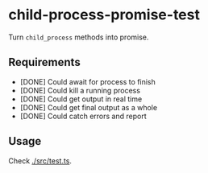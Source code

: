 # child-process-promise-test

Turn `child_process` methods into promise.


## Requirements

- [DONE] Could await for process to finish
- [DONE] Could kill a running process
- [DONE] Could get output in real time
- [DONE] Could get final output as a whole
- [DONE] Could catch errors and report


## Usage

Check [./src/test.ts](./src/test.ts).
